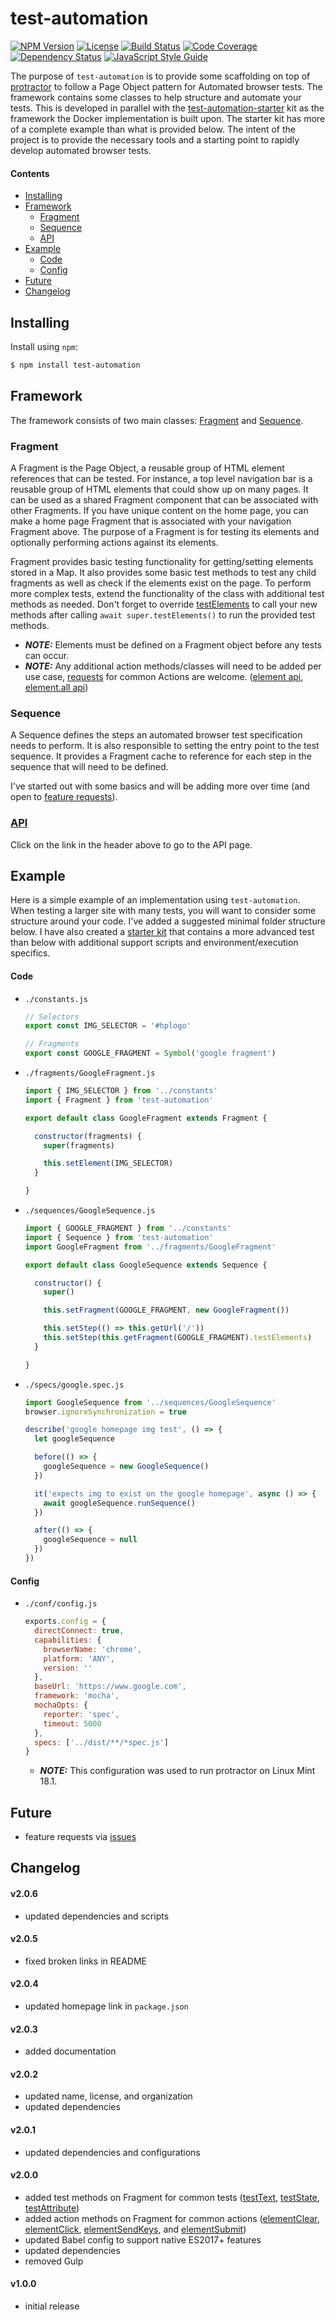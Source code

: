 # test-automation

[![NPM Version][npm-image]][npm-url]
[![License][license-image]][license-url]
[![Build Status][circle-image]][circle-url]
[![Code Coverage][codecov-image]][codecov-url]
[![Dependency Status][depstat-image]][depstat-url]
[![JavaScript Style Guide][style-image]][style-url]

The purpose of `test-automation` is to provide some scaffolding on top of [protractor](http://www.protractortest.org/) to follow a Page Object pattern for Automated browser tests. The framework contains some classes to help structure and automate your tests. This is developed in parallel with the [test-automation-starter](https://github.com/fnalabs/test-automation-starter) kit as the framework the Docker implementation is built upon. The starter kit has more of a complete example than what is provided below. The intent of the project is to provide the necessary tools and a starting point to rapidly develop automated browser tests.

#### Contents
- [Installing](#installing)
- [Framework](#framework)
  - [Fragment](#fragment)
  - [Sequence](#sequence)
  - [API](#api)
- [Example](#example)
  - [Code](#code)
  - [Config](#config)
- [Future](#future)
- [Changelog](#changelog)

## Installing
Install using `npm`:
```sh
$ npm install test-automation
```

## Framework
The framework consists of two main classes: [Fragment](./src/Fragment.js) and [Sequence](./src/Sequence.js).

### Fragment
A Fragment is the Page Object, a reusable group of HTML element references that can be tested. For instance, a top level navigation bar is a reusable group of HTML elements that could show up on many pages. It can be used as a shared Fragment component that can be associated with other Fragments. If you have unique content on the home page, you can make a home page Fragment that is associated with your navigation Fragment above. The purpose of a Fragment is for testing its elements and optionally performing actions against its elements.

Fragment provides basic testing functionality for getting/setting elements stored in a Map. It also provides some basic test methods to test any child fragments as well as check if the elements exist on the page. To perform more complex tests, extend the functionality of the class with additional test methods as needed. Don't forget to override [testElements](./src/Fragment.js#L87-L96) to call your new methods after calling `await super.testElements()` to run the provided test methods.
- ***NOTE:*** Elements must be defined on a Fragment object before any tests can occur.
- ***NOTE:*** Any additional action methods/classes will need to be added per use case, [requests](https://github.com/fnalabs/test-automation/issues) for common Actions are welcome. ([element api](http://www.protractortest.org/#/api?view=ElementFinder), [element.all api](http://www.protractortest.org/#/api?view=ElementArrayFinder))

### Sequence
A Sequence defines the steps an automated browser test specification needs to perform. It is also responsible to setting the entry point to the test sequence. It provides a Fragment cache to reference for each step in the sequence that will need to be defined.

I've started out with some basics and will be adding more over time (and open to [feature requests](https://github.com/fnalabs/test-automation/issues)).

### [API](https://fnalabs.github.io/test-automation/)
Click on the link in the header above to go to the API page.

## Example
Here is a simple example of an implementation using `test-automation`. When testing a larger site with many tests, you will want to consider some structure around your code. I've added a suggested minimal folder structure below. I have also created a [starter kit](https://github.com/fnalabs/test-automation-starter) that contains a more advanced test than below with additional support scripts and environment/execution specifics.

#### Code
- `./constants.js`
  ```javascript
  // Selectors
  export const IMG_SELECTOR = '#hplogo'

  // Fragments
  export const GOOGLE_FRAGMENT = Symbol('google fragment')
  ```

- `./fragments/GoogleFragment.js`
  ```javascript
  import { IMG_SELECTOR } from '../constants'
  import { Fragment } from 'test-automation'

  export default class GoogleFragment extends Fragment {

    constructor(fragments) {
      super(fragments)

      this.setElement(IMG_SELECTOR)
    }

  }
  ```

- `./sequences/GoogleSequence.js`
  ```javascript
  import { GOOGLE_FRAGMENT } from '../constants'
  import { Sequence } from 'test-automation'
  import GoogleFragment from '../fragments/GoogleFragment'

  export default class GoogleSequence extends Sequence {

    constructor() {
      super()

      this.setFragment(GOOGLE_FRAGMENT, new GoogleFragment())

      this.setStep(() => this.getUrl('/'))
      this.setStep(this.getFragment(GOOGLE_FRAGMENT).testElements)
    }

  }
  ```

- `./specs/google.spec.js`
  ```javascript
  import GoogleSequence from '../sequences/GoogleSequence'
  browser.ignoreSynchronization = true

  describe('google homepage img test', () => {
    let googleSequence

    before(() => {
      googleSequence = new GoogleSequence()
    })

    it('expects img to exist on the google homepage', async () => {
      await googleSequence.runSequence()
    })

    after(() => {
      googleSequence = null
    })
  })
  ```

#### Config
- `./conf/config.js`
  ```javascript
  exports.config = {
    directConnect: true,
    capabilities: {
      browserName: 'chrome',
      platform: 'ANY',
      version: ''
    },
    baseUrl: 'https://www.google.com',
    framework: 'mocha',
    mochaOpts: {
      reporter: 'spec',
      timeout: 5000
    },
    specs: ['../dist/**/*spec.js']
  }
  ```
  - ***NOTE:*** This configuration was used to run protractor on Linux Mint 18.1.

## Future
- feature requests via [issues](https://github.com/fnalabs/test-automation/issues)

## Changelog
#### v2.0.6
- updated dependencies and scripts

#### v2.0.5
- fixed broken links in README

#### v2.0.4
- updated homepage link in `package.json`

#### v2.0.3
- added documentation

#### v2.0.2
- updated name, license, and organization
- updated dependencies

#### v2.0.1
- updated dependencies and configurations

#### v2.0.0
- added test methods on Fragment for common tests ([testText](#async-testtext-selector-text), [testState](#async-teststate-selector-state), [testAttribute](#async-testattribute-selector-attribute-text))
- added action methods on Fragment for common actions ([elementClear](#async-elementclear-selector), [elementClick](#async-elementclick-selector), [elementSendKeys](#async-elementsendkeys-selector-keys), and [elementSubmit](#async-elementsubmit-selector))
- updated Babel config to support native ES2017+ features
- updated dependencies
- removed Gulp

#### v1.0.0
- initial release

[npm-image]: https://img.shields.io/npm/v/test-automation.svg
[npm-url]: https://www.npmjs.com/package/test-automation

[license-image]: https://img.shields.io/badge/License-MIT-blue.svg
[license-url]: https://github.com/fnalabs/test-automation/blob/master/LICENSE

[circle-image]: https://img.shields.io/circleci/project/github/fnalabs/test-automation.svg
[circle-url]: https://circleci.com/gh/fnalabs/test-automation

[codecov-image]: https://img.shields.io/codecov/c/github/fnalabs/test-automation/master.svg
[codecov-url]: https://codecov.io/gh/fnalabs/test-automation

[depstat-image]: https://img.shields.io/david/fnalabs/test-automation.svg
[depstat-url]: https://david-dm.org/fnalabs/test-automation

[style-image]: https://img.shields.io/badge/code_style-standard-brightgreen.svg
[style-url]: https://standardjs.com

